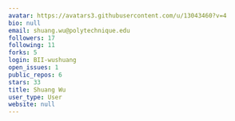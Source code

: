 ```yaml
---
avatar: https://avatars3.githubusercontent.com/u/13043460?v=4
bio: null
email: shuang.wu@polytechnique.edu
followers: 17
following: 11
forks: 5
login: BII-wushuang
open_issues: 1
public_repos: 6
stars: 33
title: Shuang Wu
user_type: User
website: null
---
```

